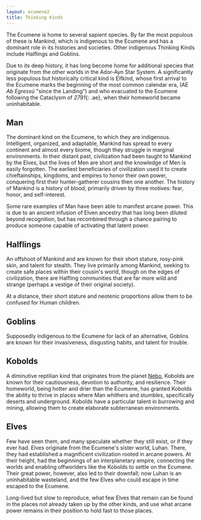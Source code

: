 ```yaml
---
layout: ecumene2
title: Thinking Kinds
---
```


The Ecumene is home to several sapient species. By far the most populous of these is Mankind, which is indigenous to the Ecumene and has a dominant role in its histories and societies. Other indigenous Thinking Kinds include Halflings and Goblins.

Due to its deep history, it has long become home for additional species that originate from the other worlds in the Ador-Ayn Star System. A significantly less populous but historically critical kind is Elfkind, whose first arrival to the Ecumene marks the beginning of the most common calendar era, (AE *Ab Egressú* "since the Landing") and who evacuated to the Ecumene following the Cataclysm of *2791*{: .ae}, when their homeworld became uninhabitable.

## Man

The dominant kind on the Ecumene, to which they are indigenous. Intelligent, organized, and adaptable, Mankind has spread to every continent and almost every biome, though they struggle in marginal environments. In their distant past, civilization had been taught to Mankind by the Elves, but the lives of Men are short and the knowledge of Men is easily forgotten. The earliest beneficiaries of civilization used it to create chieftainships, kingdoms, and empires to honor their own power, conquering first their hunter-gatherer cousins then one another. The history of Mankind is a history of blood, primarily driven by three motives: fear, honor, and self-interest.

Some rare examples of Man have been able to manifest arcane power. This is due to an ancient infusion of Elven ancestry that has long been diluted beyond recognition, but has recombined through a chance pairing to produce someone capable of activating that latent power.

## Halflings

An offshoot of Mankind and are known for their short stature, rosy-pink skin, and talent for stealth. They live primarily among Mankind, seeking to create safe places within their cousin's world, though on the edges of civilization, there are Halfling communities that are far more wild and strange (perhaps a vestige of their original society).

At a distance, their short stature and neotenic proportions allow them to be confused for Human children.

## Goblins

Supposedly indigenous to the Ecumene for lack of an alternative, Goblins are known for their invasiveness, disgusting habits, and talent for trouble.

## Kobolds

A diminutive reptilian kind that originates from the planet [Nebo](/ecumene/heavens/#merodach--nebo), Kobolds are known for their cautiousness, devotion to authority, and resilience. Their homeworld, being hotter and drier than the Ecumene, has granted Kobolds the ability to thrive in places where Man whithers and stumbles, specifically deserts and underground. Kobolds have a particular talent in burrowing and mining, allowing them to create elaborate subterranean environments.

## Elves

Few have seen them, and many speculate whether they still exist, or if they ever had. Elves originate from the Ecumene's sister world, Luhan. There, they had established a magnificent civilization rooted in arcane powers. At their height, had the beginnings of an interplanetary empire, connecting the worlds and enabling offworlders like the Kobolds to settle on the Ecumene. Their great power, however, also led to their downfall; now Luhan is an uninhabitable wasteland, and the few Elves who could escape in time escaped to the Ecumene.

Long-lived but slow to reproduce, what few Elves that remain can be found in the places not already taken up by the other kinds, and use what arcane power remains in their position to hold fast to those places.